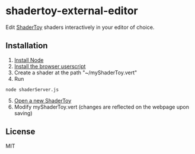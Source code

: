 shadertoy-external-editor
=========

Edit [ShaderToy](https://www.shadertoy.com) shaders interactively in your editor of choice.

Installation
--------------
1. [Install Node](http://nodejs.org/download/)
2. [Install the browser userscript](https://github.com/reinitialized/shadertoy-external-editor/raw/master/pollShaderServer.user.js)
3. Create a shader at the path "~/myShaderToy.vert"
4. Run
  ```
  node shaderServer.js
  ```
5. [Open a new ShaderToy](https://www.shadertoy.com/new)
6. Modify myShaderToy.vert (changes are reflected on the webpage upon saving)

License
----

MIT
